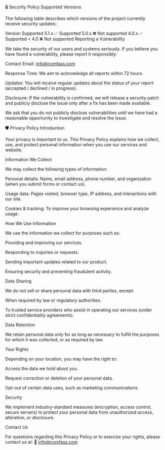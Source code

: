🔒 Security Policy
Supported Versions

The following table describes which versions of the project currently receive security updates:

Version	Supported
5.1.x	✅ Supported
5.0.x	❌ Not supported
4.0.x	✅ Supported
< 4.0	❌ Not supported
Reporting a Vulnerability

We take the security of our users and systems seriously.
If you believe you have found a vulnerability, please report it responsibly:

Contact Email: info@comfass.com

Response Time: We aim to acknowledge all reports within 72 hours.

Updates: You will receive regular updates about the status of your report (accepted / declined / in progress).

Disclosure: If the vulnerability is confirmed, we will release a security patch and publicly disclose the issue only after a fix has been made available.

We ask that you do not publicly disclose vulnerabilities until we have had a reasonable opportunity to investigate and resolve the issue.

🛡 Privacy Policy
Introduction

Your privacy is important to us. This Privacy Policy explains how we collect, use, and protect personal information when you use our services and website.

Information We Collect

We may collect the following types of information:

Personal details: Name, email address, phone number, and organization (when you submit forms or contact us).

Usage data: Pages visited, browser type, IP address, and interactions with our site.

Cookies & tracking: To improve your browsing experience and analyze usage.

How We Use Information

We use the information we collect for purposes such as:

Providing and improving our services.

Responding to inquiries or requests.

Sending important updates related to our product.

Ensuring security and preventing fraudulent activity.

Data Sharing

We do not sell or share personal data with third parties, except:

When required by law or regulatory authorities.

To trusted service providers who assist in operating our services (under strict confidentiality agreements).

Data Retention

We retain personal data only for as long as necessary to fulfill the purposes for which it was collected, or as required by law.

Your Rights

Depending on your location, you may have the right to:

Access the data we hold about you.

Request correction or deletion of your personal data.

Opt-out of certain data uses, such as marketing communications.

Security

We implement industry-standard measures (encryption, access control, secure servers) to protect your personal data from unauthorized access, alteration, or disclosure.

Contact Us

For questions regarding this Privacy Policy or to exercise your rights, please contact us at:
📧 info@comfass.com
